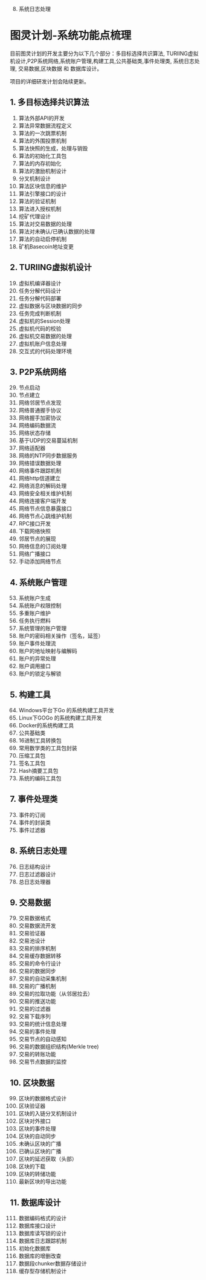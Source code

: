 8.	系统日志处理		
# 图灵计划-系统功能点梳理

目前图灵计划的开发主要分为以下几个部分：多目标选择共识算法, TURIING虚拟机设计,P2P系统网络,系统账户管理,构建工具,公共基础类,事件处理类,
系统日志处理,	交易数据,区块数据 和 数据库设计。

项目的详细研发计划会陆续更新。

## 1.	多目标选择共识算法
1.	算法外部API的开发
2.	算法异常数据流程定义
3.	算法的一次跳票机制
4.	算法的外围投票机制
5.	算法快照的生成，处理与销毁
6.	算法的初始化工具包
7.	算法的内存初始化
8.	算法的激励机制设计
9.	分叉机制设计
10.	算法区块信息的维护
11.	算法引擎接口的设计
12.	算法的验证机制
13.	算法进入授权机制
14.	挖矿代理设计
15.	算法对交易数据的处理
16.	算法对未确认/已确认数据的处理
17.	算法的自动启停机制
18.	矿机Basecoin地址变更
## 2.	TURIING虚拟机设计
19.	虚拟机编译器设计
20.	任务分解代码设计
21.	任务分解代码部署
22.	虚拟数据与区块数据的同步
23.	任务完成判断机制
24.	虚拟机的Session处理
25.	虚拟机代码的校验
26.	虚拟机交易数据的处理
27.	虚拟机账户信息处理
28.	交互式的代码处理环境
## 3.	P2P系统网络
29.	节点启动
30.	节点建立
31.	网络邻居节点发现
32.	网络普通握手协议
33.	网络握手加密协议
34.	网络编码数据流
35.	网络状态存储
36.	基于UDP的交易蔓延机制
37.	网络适配器
38.	网络的NTP同步数据服务
39.	网络错误数据处理
40.	网络事件跟踪机制
41.	网络http信道建立
42.	网络消息的解码处理
43.	网络安全相关维护机制
44.	网络连接客户端开发
45.	网络节点信息暴露接口
46.	网络节点心跳维护机制
47.	RPC接口开发
48.	下载网络快照
49.	邻居节点的展现
50.	网络信息的订阅处理
51.	网络广播接口
52.	手动添加网络节点
## 4.	系统账户管理
53.	系统账户生成
54.	系统账户权限控制
55.	多重账户维护
56.	任务执行燃料
57.	系统管理的账户管理
58.	账户的密码相关操作（签名，延签）
59.	账户事件处理流
60.	账户的地址映射与编解码
61.	账户的异常处理
62.	账户调用接口
63.	账户的锁定与解锁
## 5.	构建工具
64.	Windows平台下Go 的系统构建工具开发
65.	Linux下GOGo 的系统构建工具开发
66.	Docker的系统构建工具
6.	公共基础类
67.	16进制工具转换包
68.	常用数学类的工具包封装
69.	压缩工具包
70.	签名工具包
71.	Hash摘要工具包
72.	系统的编码工具包
## 7.	事件处理类
73.	事件的订阅
74.	事件的封装类
75.	事件过滤器
## 8.	系统日志处理
76.	日志结构设计
77.	日志过滤器设计
78.	总日志处理器
## 9.	交易数据
79.	交易数据格式
80.	交易数据流开发
81.	交易验证器
82.	交易池设计
83.	交易的排序机制
84.	交易缓存数据转移
85.	交易的命令行设计
86.	交易的数据同步
87.	交易的自动采集机制
88.	交易的广播机制
89.	交易的拉取功能（从邻居拉去）
90.	交易的推送功能
91.	交易的过滤器
92.	交易下载序列
93.	交易的统计信息处理
94.	交易的事件处理
95.	交易节点的自动感知
96.	交易的数据组织结构(Merkle tree)
97.	交易的转账功能
98.	交易节点数据的监控
## 10.	区块数据
99.	区块的数据格式设计
100.	区块验证器
101.	区块的入链分叉机制设计
102.	区块对外接口
103.	区块的事件处理
104.	区块的自动同步
105.	未确认区块的广播
106.	已确认区块的广播
107.	区块的延迟获取（头部）
108.	区块的下载
109.	区块的转储功能
110.	最新区块的导出功能
## 11.	数据库设计
111.	数据编码格式的设计
112.	数据库接口设计
113.	数据库读写锁的设计
114.	数据库日志跟踪机制
115.	初始化数据库
116.	数据库的增删改查
117.	数据段chunker数据存储设计
118.	缓存型存储机制设计

